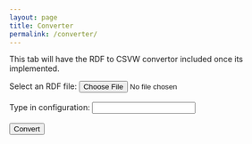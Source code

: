 ```yaml
---
layout: page
title: Converter
permalink: /converter/
---
```


This tab will have the RDF to CSVW convertor included once its implemented.

<form action="https://rdf-to-csvw.onrender.com/rdftocsvw"  method="post" enctype="multipart/form-data">
    <label for="file">Select an RDF file:</label>
    <input type="file" id="file" name="file"> <br><br>
    <label for="configuration">Type in configuration: </label>
    <input type="text" id="configuration" name="configuration"> <br><br>
    <input type="submit" value="Convert">
</form>

